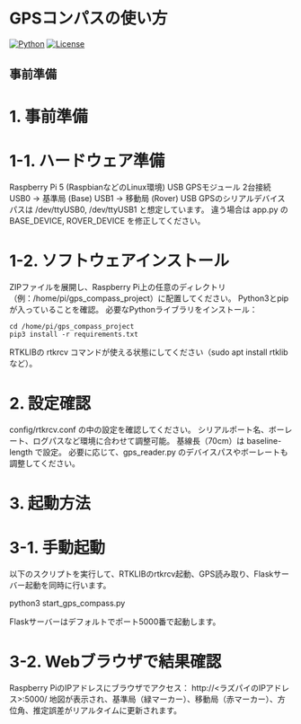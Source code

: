 # GPSコンパスの使い方

[![Python](https://img.shields.io/badge/Python-3.8+-blue.svg)](https://www.python.org)
[![License](https://img.shields.io/badge/License-MIT-green.svg)](https://opensource.org/licenses/MIT)


## 事前準備

# 1. 事前準備

#  1-1. ハードウェア準備

  Raspberry Pi 5 (RaspbianなどのLinux環境)
  USB GPSモジュール 2台接続
  USB0 → 基準局 (Base)
  USB1 → 移動局 (Rover)
  USB GPSのシリアルデバイスパスは /dev/ttyUSB0, /dev/ttyUSB1 と想定しています。
  違う場合は app.py の BASE_DEVICE, ROVER_DEVICE を修正してください。

# 1-2. ソフトウェアインストール
  ZIPファイルを展開し、Raspberry Pi上の任意のディレクトリ（例：/home/pi/gps_compass_project）に配置してください。
  Python3とpipが入っていることを確認。
  必要なPythonライブラリをインストール：


    cd /home/pi/gps_compass_project
    pip3 install -r requirements.txt


RTKLIBの rtkrcv コマンドが使える状態にしてください（sudo apt install rtklib など）。


# 2. 設定確認

  config/rtkrcv.conf の中の設定を確認してください。
  シリアルポート名、ボーレート、ログパスなど環境に合わせて調整可能。
  基線長（70cm）は baseline-length で設定。
  必要に応じて、gps_reader.py のデバイスパスやボーレートも調整してください。


# 3. 起動方法

# 3-1. 手動起動
  以下のスクリプトを実行して、RTKLIBのrtkrcv起動、GPS読み取り、Flaskサーバー起動を同時に行います。


  python3 start_gps_compass.py



Flaskサーバーはデフォルトでポート5000番で起動します。


# 3-2. Webブラウザで結果確認
  Raspberry PiのIPアドレスにブラウザでアクセス：
  http://<ラズパイのIPアドレス>:5000/
  地図が表示され、基準局（緑マーカー）、移動局（赤マーカー）、方位角、推定誤差がリアルタイムに更新されます。

